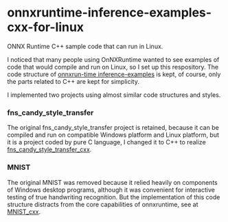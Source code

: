 # onnxruntime-inference-examples-cxx-for-linux
ONNX Runtime C++ sample code that can run in Linux.

I noticed that many people using OnNXRuntime wanted to see examples of code that would compile and run on Linux, so I set up this respository. The code structure of [onnxrun-time inference-examples](https://github.com/microsoft/onnxruntime-inference-examples) is kept, of course, only the parts related to C++ are kept for simplicity.

I implemented two projects using almost similar code structures and styles.

### fns_candy_style_transfer

The original fns_candy_style_transfer project is retained, because it can be compiled and run on compatible Windows platform and Linux platform, but it is a project coded by pure C language, I changed it to C++ to realize [fns_candy_style_transfer_cxx](https://github.com/wangkaisine/onnxruntime-inference-examples-cxx-for-linux/tree/main/c_cxx/fns_candy_style_transfer_cxx).

### MNIST

The original MNIST was removed because it relied heavily on components of Windows desktop programs, although it was convenient for interactive testing of true handwriting recognition. But the implementation of this code structure distracts from the core capabilities of onnxruntime, see at [MNIST_cxx](https://github.com/wangkaisine/onnxruntime-inference-examples-cxx-for-linux/tree/main/c_cxx/MNIST_cxx).

